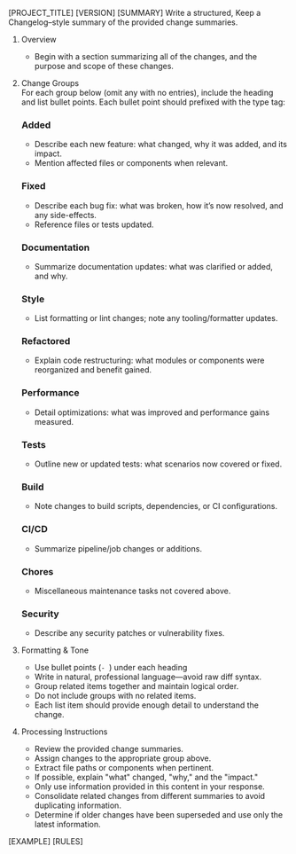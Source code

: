 [PROJECT_TITLE] [VERSION]
[SUMMARY]
Write a structured, Keep a Changelog–style summary of the provided change summaries.

1. Overview  
   - Begin with a section summarizing all of the changes, and the purpose and scope of these changes.

2. Change Groups  
   For each group below (omit any with no entries), include the heading and list bullet points. Each bullet point should prefixed with the type tag:

   ### Added  
   - Describe each new feature: what changed, why it was added, and its impact.  
   - Mention affected files or components when relevant.

   ### Fixed  
   - Describe each bug fix: what was broken, how it’s now resolved, and any side-effects.  
   - Reference files or tests updated.

   ### Documentation  
   - Summarize documentation updates: what was clarified or added, and why.

   ### Style  
   - List formatting or lint changes; note any tooling/formatter updates.

   ### Refactored  
   - Explain code restructuring: what modules or components were reorganized and benefit gained.

   ### Performance  
   - Detail optimizations: what was improved and performance gains measured.

   ### Tests  
   - Outline new or updated tests: what scenarios now covered or fixed.

   ### Build  
   - Note changes to build scripts, dependencies, or CI configurations.

   ### CI/CD  
   - Summarize pipeline/job changes or additions.

   ### Chores  
   - Miscellaneous maintenance tasks not covered above.

   ### Security  
   - Describe any security patches or vulnerability fixes.

3. Formatting & Tone  
   - Use bullet points (`- `) under each heading  
   - Write in natural, professional language—avoid raw diff syntax.  
   - Group related items together and maintain logical order.
   - Do not include groups with no related items.
   - Each list item should provide enough detail to understand the change.

4. Processing Instructions  
   - Review the provided change summaries.  
   - Assign changes to the appropriate group above.  
   - Extract file paths or components when pertinent.  
   - If possible, explain "what" changed, "why," and the "impact."
   - Only use information provided in this content in your response.
   - Consolidate related changes from different summaries to avoid duplicating information.
   - Determine if older changes have been superseded and use only the latest information.

[EXAMPLE]
[RULES]
